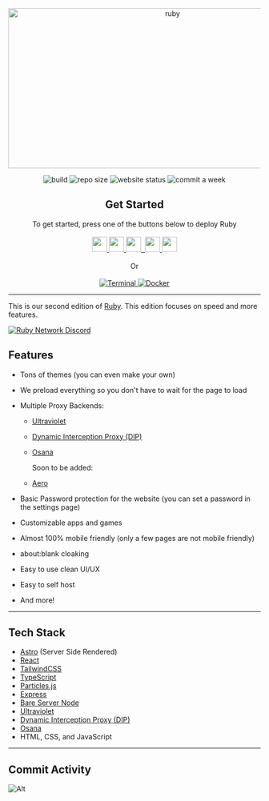 <div align="center">
         
<img src="https://socialify.git.ci/ruby-network/ruby/image?description=1&font=Inter&forks=1&issues=1&language=1&name=1&owner=1&pattern=Circuit%20Board&pulls=1&stargazers=1&theme=Dark" alt="ruby" width="640" height="320" />

<img alt="build" src="https://img.shields.io/github/actions/workflow/status/ruby-network/ruby/docker-build.yml?style=for-the-badge"></img>
<img alt="repo size" src="https://img.shields.io/github/repo-size/ruby-network/ruby?style=for-the-badge"></img>
<img alt="website status" src="https://img.shields.io/website?down_color=red&down_message=Offline&style=for-the-badge&up_color=green&up_message=Online&url=https%3A%2F%2Frubynetwork.tech"></img>
<img alt="commit a week" src="https://img.shields.io/github/commit-activity/w/ruby-network/ruby?style=for-the-badge"></img>

</div>

<div align="center">
  <h2>Get Started</h2>
  <a>To get started, press one of the buttons below to deploy Ruby</a>
  <br />
  <br />
  <a href="https://render.com/deploy?repo=https://github.com/Ruby-Network/ruby">
    <img
      height="30px"
      src="https://img.shields.io/badge/render-4f65f1.svg?style=for-the-badge&logo=render&logoColor=46e3b7"
    />
  </a>
  <a href="https://heroku.com/deploy?template=https://github.com/Ruby-Network/ruby">
  <img height="30px" src="https://raw.githubusercontent.com/amethystnetwork-dev/Tsunami/main/deploy/heroku.svg">
  </img>
  </a>
<a href="https://repl.it/github/Ruby-Network/ruby">
<img height="30px" src="https://raw.githubusercontent.com/FogNetwork/Tsunami/main/deploy/replit.svg">
<img>
</a>
  <a href="https://railway.app/new/template?template=https://github.com/Ruby-Network/ruby">
    <img
      height="30px"
      src="https://raw.githubusercontent.com/FogNetwork/Tsunami/main/deploy/railway.svg"
    />
  </a>
  <a href="https://glitch.com/edit/#!/import/github/Ruby-Network/ruby">
  <img height="30px" 
  src="https://raw.githubusercontent.com/FogNetwork/Tsunami/main/deploy/glitch.svg">
  </img>
  </a>
  <br />
  <br />
    <a>Or</a>
    <br>
    <br>
    <a href="https://github.com/Ruby-Network/ruby/wiki/selfhosting#self-hosting">
    <img src="https://img.shields.io/badge/terminal-%23121011.svg?style=for-the-badge&logo=gnu-bash&logoColor=white" alt="Terminal">
    </img>
    </a>
    <a href="https://github.com/Ruby-Network/ruby/wiki/selfhosting#docker-installation">
    <img src="https://img.shields.io/badge/docker-%230db7ed.svg?style=for-the-badge&logo=docker&logoColor=white" alt="Docker">
    </img>
    </a>
</div>

---

This is our second edition of [Ruby](https://github.com/ruby-network/ruby-v1). This edition focuses on speed and more features.

[![Ruby Network Discord](https://invidget.switchblade.xyz/hzCjSFQeeZ?theme=dark)](https://discord.gg/hzCjSFQeeZ)

## Features

-   Tons of themes (you can even make your own)

-   We preload everything so you don't have to wait for the page to load

-   Multiple Proxy Backends:

    -   [Ultraviolet](https://github.com/titaniumnetwork-dev/ultraviolet)
    -   [Dynamic Interception Proxy (DIP)](https://github.com/Dynamic-Interception-Proxy/DIP)
    -   [Osana](https://github.com/nebulaservices/osana)

        Soon to be added:

    -   [Aero](https://github.com/proxyhaven/aero)

-   Basic Password protection for the website (you can set a password in the settings page)

-   Customizable apps and games

-   Almost 100% mobile friendly (only a few pages are not mobile friendly)

-   about:blank cloaking

-   Easy to use clean UI/UX

-   Easy to self host

-   And more!

---

## Tech Stack

-   [Astro](https://astro.build/) (Server Side Rendered)
-   [React](https://reactjs.org/)
-   [TailwindCSS](https://tailwindcss.com/)
-   [TypeScript](https://www.typescriptlang.org/)
-   [Particles.js](https://vincentgarreau.com/particles.js/)
-   [Express](https://expressjs.com/)
-   [Bare Server Node](https://github.com/tomphttp/bare-server-node)
-   [Ultraviolet](https://github.com/titaniumnetwork-dev/ultraviolet)
-   [Dynamic Interception Proxy (DIP)](https://github.com/Dynamic-Interception-Proxy/DIP)
-   [Osana](https://github.com/nebulaservices/osana)
-   HTML, CSS, and JavaScript

---

## Commit Activity

![Alt](https://repobeats.axiom.co/api/embed/ebe65662fb02989a2be94c965f41301cd8306047.svg 'Repobeats analytics image')
